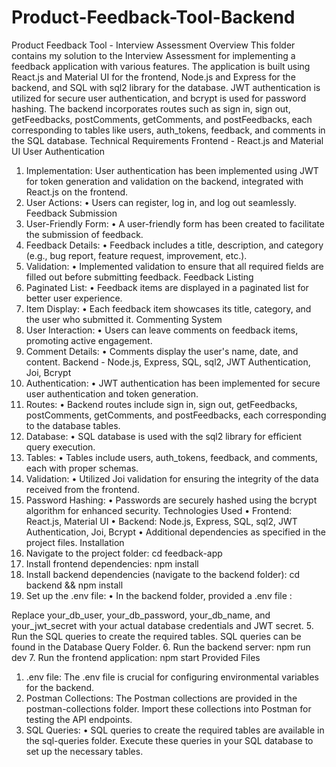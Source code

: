 # Product-Feedback-Tool-Backend
Product Feedback Tool - Interview Assessment
Overview
This folder contains my solution to the Interview Assessment for implementing a feedback application with various features. The application is built using React.js and Material UI for the frontend, Node.js and Express for the backend, and SQL with sql2 library for the database. JWT authentication is utilized for secure user authentication, and bcrypt is used for password hashing. The backend incorporates routes such as sign in, sign out, getFeedbacks, postComments, getComments, and postFeedbacks, each corresponding to tables like users, auth_tokens, feedback, and comments in the SQL database.
Technical Requirements
Frontend - React.js and Material UI
User Authentication
1.	Implementation: User authentication has been implemented using JWT for token generation and validation on the backend, integrated with React.js on the frontend.
2.	User Actions:
•	Users can register, log in, and log out seamlessly.
Feedback Submission
1.	User-Friendly Form:
•	A user-friendly form has been created to facilitate the submission of feedback.
2.	Feedback Details:
•	Feedback includes a title, description, and category (e.g., bug report, feature request, improvement, etc.).
3.	Validation:
•	Implemented validation to ensure that all required fields are filled out before submitting feedback.
Feedback Listing
1.	Paginated List:
•	Feedback items are displayed in a paginated list for better user experience.
2.	Item Display:
•	Each feedback item showcases its title, category, and the user who submitted it.
Commenting System
1.	User Interaction:
•	Users can leave comments on feedback items, promoting active engagement.
2.	Comment Details:
•	Comments display the user's name, date, and content.
Backend - Node.js, Express, SQL, sql2, JWT Authentication, Joi, Bcrypt
1.	Authentication:
•	JWT authentication has been implemented for secure user authentication and token generation.
2.	Routes:
•	Backend routes include sign in, sign out, getFeedbacks, postComments, getComments, and postFeedbacks, each corresponding to the database tables.
3.	Database:
•	SQL database is used with the sql2 library for efficient query execution.
4.	Tables:
•	Tables include users, auth_tokens, feedback, and comments, each with proper schemas.
5.	Validation:
•	Utilized Joi validation for ensuring the integrity of the data received from the frontend.
6.	Password Hashing:
•	Passwords are securely hashed using the bcrypt algorithm for enhanced security.
Technologies Used
•	Frontend: React.js, Material UI
•	Backend: Node.js, Express, SQL, sql2, JWT Authentication, Joi, Bcrypt
•	Additional dependencies as specified in the project files.
Installation
1.	Navigate to the project folder: cd feedback-app
2.	Install frontend dependencies: npm install
3.	Install backend dependencies (navigate to the backend folder): cd backend && npm install
4.	Set up the .env file:
•	In the backend folder, provided a .env file :
 
Replace your_db_user, your_db_password, your_db_name, and your_jwt_secret with your actual database credentials and JWT secret.
5.	Run the SQL queries to create the required tables. SQL queries can be found in the Database Query Folder.
6.	Run the backend server: npm run dev
7.	Run the frontend application: npm start
Provided Files
1.	.env file: The .env file is crucial for configuring environmental variables for the backend.
2.	Postman Collections: The Postman collections are provided in the postman-collections folder. Import these collections into Postman for testing the API endpoints.
3.	SQL Queries:
•	SQL queries to create the required tables are available in the sql-queries folder. Execute these queries in your SQL database to set up the necessary tables.

